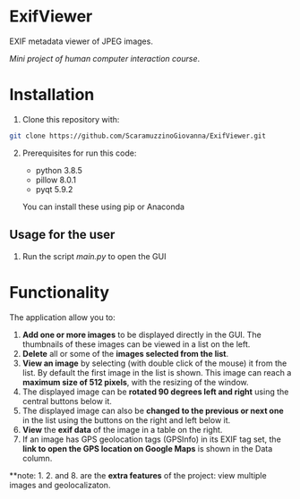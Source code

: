 # ExifViewer
EXIF metadata viewer of JPEG images.

_Mini project of human computer interaction course_.

# Installation
1. Clone this repository with:
```sh
git clone https://github.com/ScaramuzzinoGiovanna/ExifViewer.git
```
2. Prerequisites for run this code:
    * python 3.8.5 
    * pillow 8.0.1   
    * pyqt 5.9.2
   
   You can install these using pip or Anaconda

## Usage for the user

1. Run the script _main.py_ to open the GUI

# Functionality

The application allow you to:
1. __Add one or more images__ to be displayed directly in the GUI. The thumbnails of these images can be viewed in a list on the left.
2. __Delete__ all or some of the __images selected from the list__.
3. __View an image__ by selecting (with double click of the mouse) it from the list. By default the first image in the list is shown. This image can reach a __maximum size of 512 pixels__, with the resizing of the window.
5. The displayed image can be __rotated 90 degrees left and right__ using the central buttons below it.
6. The displayed image can also be __changed to the previous or next one__ in the list using the buttons on the right and left below it.
7. __View__ the __exif data__ of the image in a table on the right.
8. If an image has GPS geolocation tags (GPSInfo) in its EXIF tag set, the __link to open the GPS location on Google Maps__ is shown in the Data column.

**note: 1. 2. and 8. are the __extra features__ of the project: view multiple images and geolocalizaton.
